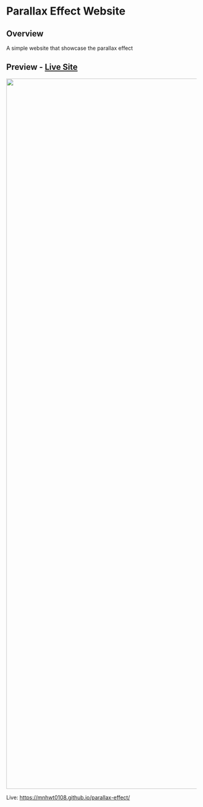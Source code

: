# Parallax Effect Website 

## Overview

A simple website that showcase the parallax effect 

## Preview - [Live Site](https://mnhwt0108.github.io/parallax-effect/)

<img width="1873" alt="" src="https://cdn.discordapp.com/attachments/919497044110999606/1011919352959881236/unknown.png">

Live: https://mnhwt0108.github.io/parallax-effect/
